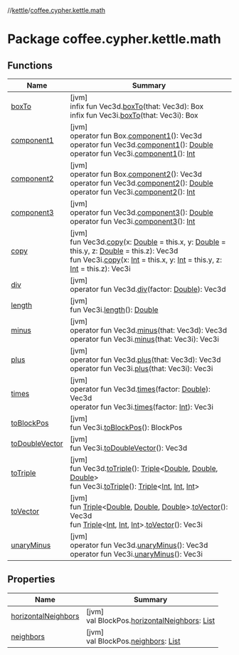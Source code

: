 //[kettle](../../index.md)/[coffee.cypher.kettle.math](index.md)

# Package coffee.cypher.kettle.math

## Functions

| Name | Summary |
|---|---|
| [boxTo](box-to.md) | [jvm]<br>infix fun Vec3d.[boxTo](box-to.md)(that: Vec3d): Box<br>infix fun Vec3i.[boxTo](box-to.md)(that: Vec3i): Box |
| [component1](component1.md) | [jvm]<br>operator fun Box.[component1](component1.md)(): Vec3d<br>operator fun Vec3d.[component1](component1.md)(): [Double](https://kotlinlang.org/api/latest/jvm/stdlib/kotlin/-double/index.html)<br>operator fun Vec3i.[component1](component1.md)(): [Int](https://kotlinlang.org/api/latest/jvm/stdlib/kotlin/-int/index.html) |
| [component2](component2.md) | [jvm]<br>operator fun Box.[component2](component2.md)(): Vec3d<br>operator fun Vec3d.[component2](component2.md)(): [Double](https://kotlinlang.org/api/latest/jvm/stdlib/kotlin/-double/index.html)<br>operator fun Vec3i.[component2](component2.md)(): [Int](https://kotlinlang.org/api/latest/jvm/stdlib/kotlin/-int/index.html) |
| [component3](component3.md) | [jvm]<br>operator fun Vec3d.[component3](component3.md)(): [Double](https://kotlinlang.org/api/latest/jvm/stdlib/kotlin/-double/index.html)<br>operator fun Vec3i.[component3](component3.md)(): [Int](https://kotlinlang.org/api/latest/jvm/stdlib/kotlin/-int/index.html) |
| [copy](copy.md) | [jvm]<br>fun Vec3d.[copy](copy.md)(x: [Double](https://kotlinlang.org/api/latest/jvm/stdlib/kotlin/-double/index.html) = this.x, y: [Double](https://kotlinlang.org/api/latest/jvm/stdlib/kotlin/-double/index.html) = this.y, z: [Double](https://kotlinlang.org/api/latest/jvm/stdlib/kotlin/-double/index.html) = this.z): Vec3d<br>fun Vec3i.[copy](copy.md)(x: [Int](https://kotlinlang.org/api/latest/jvm/stdlib/kotlin/-int/index.html) = this.x, y: [Int](https://kotlinlang.org/api/latest/jvm/stdlib/kotlin/-int/index.html) = this.y, z: [Int](https://kotlinlang.org/api/latest/jvm/stdlib/kotlin/-int/index.html) = this.z): Vec3i |
| [div](div.md) | [jvm]<br>operator fun Vec3d.[div](div.md)(factor: [Double](https://kotlinlang.org/api/latest/jvm/stdlib/kotlin/-double/index.html)): Vec3d |
| [length](length.md) | [jvm]<br>fun Vec3i.[length](length.md)(): [Double](https://kotlinlang.org/api/latest/jvm/stdlib/kotlin/-double/index.html) |
| [minus](minus.md) | [jvm]<br>operator fun Vec3d.[minus](minus.md)(that: Vec3d): Vec3d<br>operator fun Vec3i.[minus](minus.md)(that: Vec3i): Vec3i |
| [plus](plus.md) | [jvm]<br>operator fun Vec3d.[plus](plus.md)(that: Vec3d): Vec3d<br>operator fun Vec3i.[plus](plus.md)(that: Vec3i): Vec3i |
| [times](times.md) | [jvm]<br>operator fun Vec3d.[times](times.md)(factor: [Double](https://kotlinlang.org/api/latest/jvm/stdlib/kotlin/-double/index.html)): Vec3d<br>operator fun Vec3i.[times](times.md)(factor: [Int](https://kotlinlang.org/api/latest/jvm/stdlib/kotlin/-int/index.html)): Vec3i |
| [toBlockPos](to-block-pos.md) | [jvm]<br>fun Vec3i.[toBlockPos](to-block-pos.md)(): BlockPos |
| [toDoubleVector](to-double-vector.md) | [jvm]<br>fun Vec3i.[toDoubleVector](to-double-vector.md)(): Vec3d |
| [toTriple](to-triple.md) | [jvm]<br>fun Vec3d.[toTriple](to-triple.md)(): [Triple](https://kotlinlang.org/api/latest/jvm/stdlib/kotlin/-triple/index.html)<[Double](https://kotlinlang.org/api/latest/jvm/stdlib/kotlin/-double/index.html), [Double](https://kotlinlang.org/api/latest/jvm/stdlib/kotlin/-double/index.html), [Double](https://kotlinlang.org/api/latest/jvm/stdlib/kotlin/-double/index.html)><br>fun Vec3i.[toTriple](to-triple.md)(): [Triple](https://kotlinlang.org/api/latest/jvm/stdlib/kotlin/-triple/index.html)<[Int](https://kotlinlang.org/api/latest/jvm/stdlib/kotlin/-int/index.html), [Int](https://kotlinlang.org/api/latest/jvm/stdlib/kotlin/-int/index.html), [Int](https://kotlinlang.org/api/latest/jvm/stdlib/kotlin/-int/index.html)> |
| [toVector](to-vector.md) | [jvm]<br>fun [Triple](https://kotlinlang.org/api/latest/jvm/stdlib/kotlin/-triple/index.html)<[Double](https://kotlinlang.org/api/latest/jvm/stdlib/kotlin/-double/index.html), [Double](https://kotlinlang.org/api/latest/jvm/stdlib/kotlin/-double/index.html), [Double](https://kotlinlang.org/api/latest/jvm/stdlib/kotlin/-double/index.html)>.[toVector](to-vector.md)(): Vec3d<br>fun [Triple](https://kotlinlang.org/api/latest/jvm/stdlib/kotlin/-triple/index.html)<[Int](https://kotlinlang.org/api/latest/jvm/stdlib/kotlin/-int/index.html), [Int](https://kotlinlang.org/api/latest/jvm/stdlib/kotlin/-int/index.html), [Int](https://kotlinlang.org/api/latest/jvm/stdlib/kotlin/-int/index.html)>.[toVector](to-vector.md)(): Vec3i |
| [unaryMinus](unary-minus.md) | [jvm]<br>operator fun Vec3d.[unaryMinus](unary-minus.md)(): Vec3d<br>operator fun Vec3i.[unaryMinus](unary-minus.md)(): Vec3i |

## Properties

| Name | Summary |
|---|---|
| [horizontalNeighbors](horizontal-neighbors.md) | [jvm]<br>val BlockPos.[horizontalNeighbors](horizontal-neighbors.md): [List](https://kotlinlang.org/api/latest/jvm/stdlib/kotlin.collections/-list/index.html)<BlockPos> |
| [neighbors](neighbors.md) | [jvm]<br>val BlockPos.[neighbors](neighbors.md): [List](https://kotlinlang.org/api/latest/jvm/stdlib/kotlin.collections/-list/index.html)<BlockPos> |
